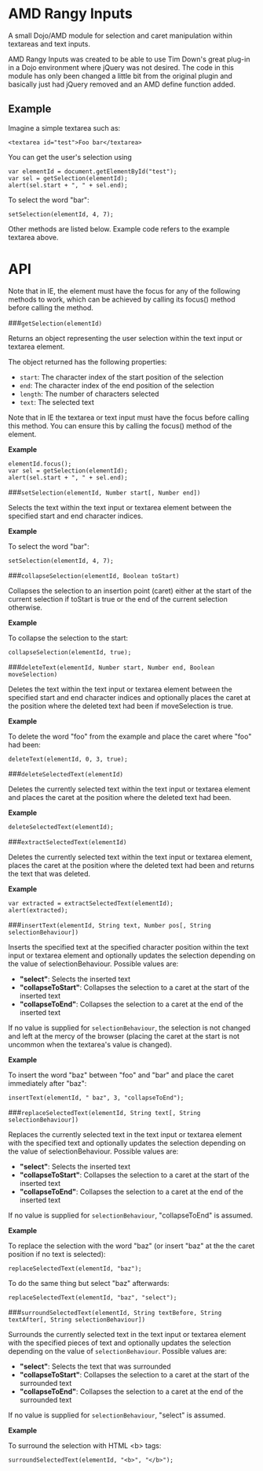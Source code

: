 AMD Rangy Inputs
============

A small Dojo/AMD module for selection and caret manipulation within textareas and text inputs.

AMD Rangy Inputs was created to be able to use Tim Down's great plug-in in a Dojo environment
where jQuery was not desired. The code in this module has only been changed a little bit from
the original plugin and basically just had jQuery removed and an AMD define function added.




Example
-------

Imagine a simple textarea such as:

    <textarea id="test">Foo bar</textarea>

You can get the user's selection using

    var elementId = document.getElementById("test");
    var sel = getSelection(elementId);
    alert(sel.start + ", " + sel.end);

To select the word "bar":

    setSelection(elementId, 4, 7);

Other methods are listed below. Example code refers to the example textarea above.

API
===

Note that in IE, the element must have the focus for any of the following methods to work, which can be achieved by calling its focus() method before calling the method.

###`getSelection(elementId)`

Returns an object representing the user selection within the text input or textarea element.

The object returned has the following properties:

* `start`: The character index of the start position of the selection
* `end`: The character index of the end position of the selection
* `length`: The number of characters selected
* `text`: The selected text

Note that in IE the textarea or text input must have the focus before calling this method. You can ensure this by calling the focus() method of the element.

**Example**

    elementId.focus();
    var sel = getSelection(elementId);
    alert(sel.start + ", " + sel.end);

###`setSelection(elementId, Number start[, Number end])`

Selects the text within the text input or textarea element between the specified start and end character indices.



**Example**

To select the word "bar":

    setSelection(elementId, 4, 7);
    
    
###`collapseSelection(elementId, Boolean toStart)`

Collapses the selection to an insertion point (caret) either at the start of the current selection if toStart is true or the end of the current selection otherwise.



**Example**

To collapse the selection to the start:

    collapseSelection(elementId, true);

###`deleteText(elementId, Number start, Number end, Boolean moveSelection)`

Deletes the text within the text input or textarea element between the specified start and end character indices and optionally places the caret at the position where the deleted text had been if moveSelection is true.

**Example**

To delete the word "foo" from the example and place the caret where "foo" had been:

    deleteText(elementId, 0, 3, true);

###`deleteSelectedText(elementId)`

Deletes the currently selected text within the text input or textarea element and places the caret at the position where the deleted text had been.


**Example**

    deleteSelectedText(elementId);

###`extractSelectedText(elementId)`

Deletes the currently selected text within the text input or textarea element, places the caret at the position where the deleted text had been and returns the text that was deleted.

**Example**

    var extracted = extractSelectedText(elementId);
    alert(extracted);

###`insertText(elementId, String text, Number pos[, String selectionBehaviour])`

Inserts the specified text at the specified character position within the text input or textarea element and optionally updates the selection depending on the value of selectionBehaviour. Possible values are:

* **"select"**: Selects the inserted text
* **"collapseToStart"**: Collapses the selection to a caret at the start of the inserted text
* **"collapseToEnd"**: Collapses the selection to a caret at the end of the inserted text 

If no value is supplied for `selectionBehaviour`, the selection is not changed and left at the mercy of the browser (placing the caret at the start is not uncommon when the textarea's value is changed). 


**Example**

To insert the word "baz" between "foo" and "bar" and place the caret immediately after "baz":

    insertText(elementId, " baz", 3, "collapseToEnd");

###`replaceSelectedText(elementId, String text[, String selectionBehaviour])`

Replaces the currently selected text in the text input or textarea element with the specified text and optionally updates the selection depending on the value of selectionBehaviour. Possible values are: 

* **"select"**: Selects the inserted text
* **"collapseToStart"**: Collapses the selection to a caret at the start of the inserted text
* **"collapseToEnd"**: Collapses the selection to a caret at the end of the inserted text 

If no value is supplied for `selectionBehaviour`, "collapseToEnd" is assumed.


**Example**

To replace the selection with the word "baz" (or insert "baz" at the the caret position if no text is selected):

    replaceSelectedText(elementId, "baz");

To do the same thing but select "baz" afterwards:

    replaceSelectedText(elementId, "baz", "select");

###`surroundSelectedText(elementId, String textBefore, String textAfter[, String selectionBehaviour])`

Surrounds the currently selected text in the text input or textarea element with the specified pieces of text and optionally updates the selection depending on the value of `selectionBehaviour`. Possible values are:

* **"select"**: Selects the text that was surrounded
* **"collapseToStart"**: Collapses the selection to a caret at the start of the surrounded text
* **"collapseToEnd"**: Collapses the selection to a caret at the end of the surrounded text

If no value is supplied for `selectionBehaviour`, "select" is assumed.


**Example**

To surround the selection with HTML &lt;b&gt; tags:

    surroundSelectedText(elementId, "<b>", "</b>");
